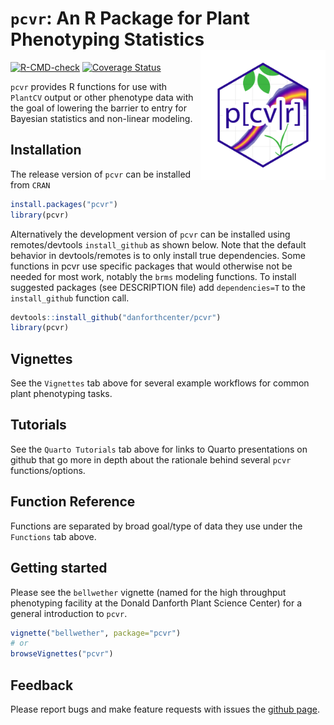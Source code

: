 
<!-- index.md is generated from index.Rmd Please edit that file -->

# `pcvr`: An R Package for Plant Phenotyping Statistics <img src="man/figures/pcvr_logo.png" width = 200 alt="pcvr Logo" align="right"/>

<!-- badges: start -->

[![R-CMD-check](https://github.com/danforthcenter/pcvr/actions/workflows/R-CMD-check.yaml/badge.svg)](https://github.com/danforthcenter/pcvr/actions/workflows/R-CMD-check.yaml)
[![Coverage
Status](https://codecov.io/github/danforthcenter/pcvr/coverage.svg?branch=master)](https://app.codecov.io/github/danforthcenter/pcvr)
<!-- badges: end -->

`pcvr` provides R functions for use with `PlantCV` output or other
phenotype data with the goal of lowering the barrier to entry for
Bayesian statistics and non-linear modeling.

## Installation

The release version of `pcvr` can be installed from `CRAN`

``` r
install.packages("pcvr")
library(pcvr)
```

Alternatively the development version of `pcvr` can be installed using
remotes/devtools `install_github` as shown below. Note that the default
behavior in devtools/remotes is to only install true dependencies. Some
functions in pcvr use specific packages that would otherwise not be
needed for most work, notably the `brms` modeling functions. To install
suggested packages (see DESCRIPTION file) add `dependencies=T` to the
`install_github` function call.

``` r
devtools::install_github("danforthcenter/pcvr")
library(pcvr)
```

## Vignettes

See the `Vignettes` tab above for several example workflows for common
plant phenotyping tasks.

## Tutorials

See the `Quarto Tutorials` tab above for links to Quarto presentations
on github that go more in depth about the rationale behind several
`pcvr` functions/options.

## Function Reference

Functions are separated by broad goal/type of data they use under the
`Functions` tab above.

## Getting started

Please see the `bellwether` vignette (named for the high throughput
phenotyping facility at the Donald Danforth Plant Science Center) for a
general introduction to `pcvr`.

``` r
vignette("bellwether", package="pcvr")
# or 
browseVignettes("pcvr")
```

## Feedback

Please report bugs and make feature requests with issues the [github
page](https://github.com/danforthcenter/pcvr).
